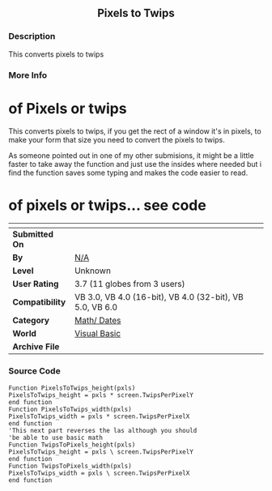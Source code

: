 ﻿<div align="center">

## Pixels to Twips


</div>

### Description

This converts pixels to twips
 
### More Info
 
# of Pixels or twips

This converts pixels to twips, if you get the rect of a window it's in pixels, to make your form that size you need to convert the pixels to twips.

As someone pointed out in one of my other submisions, it might be a little faster to take away the function and just use the insides where needed but i find the function saves some typing and makes the code easier to read.

# of pixels or twips... see code


<span>             |<span>
---                |---
**Submitted On**   |
**By**             |[N/A](https://github.com/Planet-Source-Code/PSCIndex/blob/master/ByAuthor/empty.md)
**Level**          |Unknown
**User Rating**    |3.7 (11 globes from 3 users)
**Compatibility**  |VB 3\.0, VB 4\.0 \(16\-bit\), VB 4\.0 \(32\-bit\), VB 5\.0, VB 6\.0
**Category**       |[Math/ Dates](https://github.com/Planet-Source-Code/PSCIndex/blob/master/ByCategory/math-dates__1-37.md)
**World**          |[Visual Basic](https://github.com/Planet-Source-Code/PSCIndex/blob/master/ByWorld/visual-basic.md)
**Archive File**   |[](https://github.com/Planet-Source-Code/pixels-to-twips__1-2110/archive/master.zip)





### Source Code

```
Function PixelsToTwips_height(pxls)
PixelsToTwips_height = pxls * screen.TwipsPerPixelY
end function
Function PixelsToTwips_width(pxls)
PixelsToTwips_width = pxls * screen.TwipsPerPixelX
end function
'This next part reverses the las although you should
'be able to use basic math
Function TwipsToPixels_height(pxls)
PixelsToTwips_height = pxls \ screen.TwipsPerPixelY
end function
Function TwipsToPixels_width(pxls)
PixelsToTwips_width = pxls \ screen.TwipsPerPixelX
end function
```

